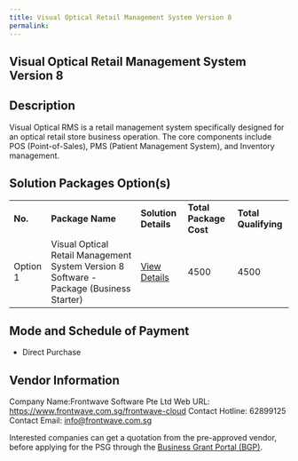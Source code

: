 ```yaml
---
title: Visual Optical Retail Management System Version 8
permalink: 
---
```


## Visual Optical Retail Management System Version 8

## Description

Visual Optical RMS is a retail management system specifically designed for an optical retail store business operation. The core components include POS (Point-of-Sales), PMS (Patient Management System), and Inventory management.

## Solution Packages Option(s)

<table>
<tr>
<td><b>No.</b></td>
<td><b>Package Name</b></td>
<td><b>Solution Details</b></td>
<td><b>Total Package Cost</b></td>
<td><b>Total Qualifying</b></td>
</tr>
<tr>
<td>Option 1</td>
<td>Visual Optical Retail Management System Version 8 Software - Package (Business Starter)</td>
<td><a href='https://www.gobusiness.gov.sg/images/psg/Desensitised_Frontwave_20200487_Annex_3_Part_1.pdf'>View Details</a></td>
<td>4500</td>
<td>4500</td>
</tr>
</table>

## Mode and Schedule of Payment

 - Direct Purchase

## Vendor Information

 Company Name:Frontwave Software Pte Ltd 
Web URL: https://www.frontwave.com.sg/frontwave-cloud 
Contact Hotline: 62899125 
Contact Email: info@frontwave.com.sg 


Interested companies can get a quotation from the pre-approved vendor, before applying for the PSG through the <a href='https://www.businessgrants.gov.sg/'>Business Grant Portal (BGP)</a>.
